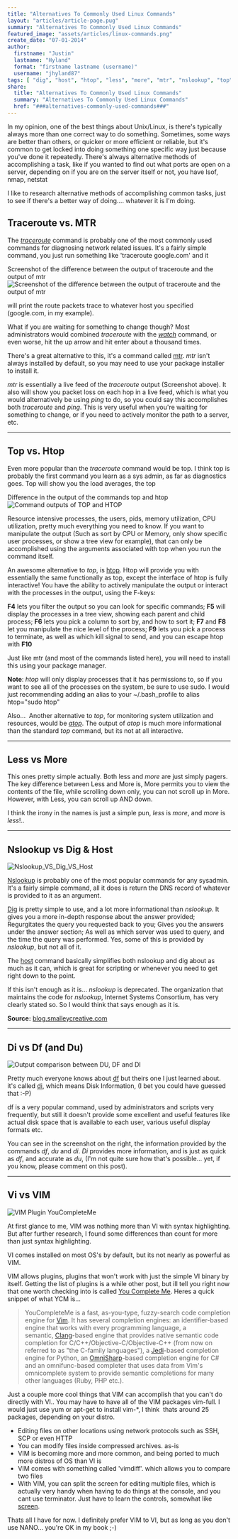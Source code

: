 ```yaml
---
title: "Alternatives To Commonly Used Linux Commands"
layout: "articles/article-page.pug"
summary: "Alternatives To Commonly Used Linux Commands"
featured_image: "assets/articles/linux-commands.png"
create_date: "07-01-2014"
author:
  firstname: "Justin"
  lastname: "Hyland"
  format: "firstname lastname (username)"
  username: "jhyland87"
tags: [ "dig", "host", "htop", "less", "more", "mtr", "nslookup", "top", "traceroute", "tracert" ]
share:
  title: "Alternatives To Commonly Used Linux Commands"
  summary: "Alternatives To Commonly Used Linux Commands"
  href: "###alternatives-commonly-used-commands###"
---
```

In my opinion, one of the best things about Unix/Linux, is there's typically always more than one correct way to do something. Sometimes, some ways are better than others, or quicker or more efficient or reliable, but it's common to get locked into doing something one specific way just because you've done it repeatedly. There's always alternative methods of accomplishing a task, like if you wanted to find out what ports are open on a server, depending on if you are on the server itself or not, you have lsof, nmap, netstat

I like to research alternative methods of accomplishing common tasks, just to see if there's a better way of doing.... whatever it is I'm doing.
## Traceroute vs. MTR
The _[traceroute](http://linux.die.net/man/8/traceroute "Traceroute Man Page")_ command is probably one of the most commonly used commands for diagnosing network related issues. It's a fairly simple command, you just run something like 'traceroute google.com' and it

Screenshot of the difference between the output of traceroute and the output of mtr
![Screenshot of the difference between the output of traceroute and the output of mtr](/assets/articles/traceroute_vs_mtr.png)

will print the route packets trace to whatever host you specified (google.com, in my example).

What if you are waiting for something to change though? Most administrators would combined _traceroute_ with the _[watch](http://linux.die.net/man/1/watch "Linux Watch Man Page")_ command, or even worse, hit the up arrow and hit enter about a thousand times.

There's a great alternative to this, it's a command called [mtr](http://linux.die.net/man/8/mtr "Linux Man Page MTR"). _mtr_ isn't always installed by default, so you may need to use your package installer to install it.

_mtr_ is essentially a live feed of the _traceroute_ output (Screenshot above). It also will show you packet loss on each hop in a live feed, which is what you would alternatively be using _ping_ to do, so you could say this accomplishes both _traceroute_ and _ping_. This is very useful when you're waiting for something to change, or if you need to actively monitor the path to a server, etc.

___
## Top vs. Htop

Even more popular than the _traceroute_ command would be top. I think top is probably the first command you learn as a sys admin, as far as diagnostics goes. Top will show you the load averages, the top

Difference in the output of the commands top and htop
![Command outputs of TOP and HTOP](/assets/articles/top_vs_htop.png)

Resource intensive processes, the users, pids, memory utilization, CPU utilization, pretty much everything you need to know. If you want to manipulate the output (Such as sort by CPU or Memory, only show specific user processes, or show a tree view for example), that can only be accomplished using the arguments associated with top when you run the command itself.

An awesome alternative to _top_, is [htop](http://linux.die.net/man/1/htop "Linux Command Htop Man Page"). Htop will provide you with essentially the same functionally as top, except the interface of htop is fully interactive! You have the ability to actively manipulate the output or interact with the processes in the output, using the F-keys:

**F4** lets you filter the output so you can look for specific commands; **F5** will display the processes in a tree view, showing each parent and child process; **F6** lets you pick a column to sort by, and how to sort it; **F7** and **F8** let you manipulate the nice level of the process; **F9** lets you pick a process to terminate, as well as which kill signal to send, and you can escape htop with **F10**

Just like mtr (and most of the commands listed here), you will need to install this using your package manager.

**Note**: _htop_ will only display processes that it has permissions to, so if you want to see all of the processes on the system, be sure to use sudo. I would just recommending adding an alias to your ~/.bash_profile to alias htop="sudo htop"

Also...  Another alternative to _top_, for monitoring system utilization and resources, would be _[atop](http://linux.die.net/man/1/atop "Linux Man Page Command atop")_. The output of _atop_ is much more informational than the standard _top_ command, but its not at all interactive.

___
## Less vs More
This ones pretty simple actually. Both less and _more_ are just simply pagers. The key difference between Less and More is, More permits you to view the contents of the file, while scrolling down only, you can not scroll up in More. However, with Less, you can scroll up AND down.

I think the irony in the names is just a simple pun, _less_ is _more_, and _more_ is _less_!..

___
## Nslookup vs Dig & Host
![Nslookup_VS_Dig_VS_Host](/assets/articles/Nslookup_VS_Dig_VS_Host.png)

[Nslookup](http://linux.die.net/man/1/nslookup "Nslookup man page") is probably one of the most popular commands for any sysadmin. It's a fairly simple command, all it does is return the DNS record of whatever is provided to it as an argument.

[Dig](http://linux.die.net/man/1/dig "Dig man page") is pretty simple to use, and a lot more informational than _nslookup_. It gives you a more in-depth response about the answer provided; Regurgitates the query you requested back to you; Gives you the answers under the answer section; As well as which server was used to query, and the time the query was performed. Yes, some of this is provided by _nslookup_, but not all of it.

The [host](http://linux.die.net/man/1/host "Host command man page") command basically simplifies both nslookup and dig about as much as it can, which is great for scripting or whenever you need to get right down to the point.

If this isn't enough as it is... _nslookup_ is deprecated. The organization that maintains the code for _nslookup_, Internet Systems Consortium, has very clearly stated so. So I would think that says enough as it is.

**Source:** [blog.smalleycreative.com](http://blog.smalleycreative.com/linux/nslookup-is-dead-long-live-dig-and-host/)

___
## Di vs Df (and Du)
![Output comparison between DU, DF and DI](/assets/articles/df_vs_du_vs_di.png "DU, DF and DI")

Pretty much everyone knows about [df](http://linux.die.net/man/1/df) but theirs one I just learned about. it's called [di](http://linux.die.net/man/1/di), which means Disk Information, (I bet you could have guessed that :-P)

df is a very popular command, used by administrators and scripts very frequently, but still it doesn't provide some excellent and useful features like actual disk space that is available to each user, various useful display formats etc.

You can see in the screenshot on the right, the information provided by the commands _df_, _du_ and _di_. _Di_ provides more information, and is just as quick as _df_, and accurate as _du_, (I'm not quite sure how that's possible... yet, if you know, please comment on this post).

___
## Vi vs VIM
![VIM Plugin YouCompleteMe](/assets/articles/youcompleteme.gif "VIM Plugin YouCompleteMe")

At first glance to me, VIM was nothing more than VI with syntax highlighting. But after further research, I found some differences than count for more than just syntax highlighting.

VI comes installed on most OS's by default, but its not nearly as powerful as VIM.

VIM allows plugins, plugins that won't work with just the simple VI binary by itself. Getting the list of plugins is a while other post, but ill tell you right now that one worth checking into is called [You Complete Me](https://github.com/Valloric/YouCompleteMe). Heres a quick snippet of what YCM is...


> YouCompleteMe is a fast, as-you-type, fuzzy-search code completion engine for [Vim](http://www.vim.org/). It has several completion engines: an identifier-based engine that works with every programming language, a semantic, [Clang](http://clang.llvm.org/)-based engine that provides native semantic code completion for C/C++/Objective-C/Objective-C++ (from now on referred to as "the C-family languages"), a [Jedi](https://github.com/davidhalter/jedi)-based completion engine for Python, an [OmniSharp](https://github.com/nosami/OmniSharpServer)-based completion engine for C# and an omnifunc-based completer that uses data from Vim's omnicomplete system to provide semantic completions for many other languages (Ruby, PHP etc.).


Just a couple more cool things that VIM can accomplish that you can't do directly with VI.. You may have to have all of the VIM packages vim-full. I would just use yum or apt-get to install vim-\*, I think  thats around 25 packages, depending on your distro.

* Editing files on other locations using network protocols such as SSH, SCP or even HTTP
* You can modify files inside compressed archives. as-is
* VIM is becoming more and more common, and being ported to much more distros of OS than VI is
* VIM comes with something called 'vimdiff'. which allows you to compare two files
* With VIM, you can split the screen for editing multiple files, which is actually very handy when having to do things at the console, and you cant use terminator. Just have to learn the controls, somewhat like [screen](http://linux.die.net/man/1/screen).

Thats all I have for now. I definitely prefer VIM to VI, but as long as you don't use NANO... you're OK in my book ;-)
